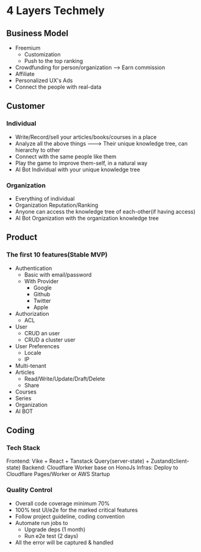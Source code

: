# 4 Layers Techmely

## Business Model

- Freemium
  - Customization
  - Push to the top ranking
- Crowdfunding for person/organization --> Earn commission
- Affiliate
- Personalized UX's Ads
- Connect the people with real-data

## Customer

### Individual

- Write/Record/sell your articles/books/courses in a place
- Analyze all the above things ---> Their unique knowledge tree, can hierarchy to other
- Connect with the same people like them
- Play the game to improve them-self, in a natural way
- AI Bot Individual with your unique knowledge tree

### Organization

- Everything of individual
- Organization Reputation/Ranking
- Anyone can access the knowledge tree of each-other(if having access)
- AI Bot Organization with the organization knowledge tree

## Product

### The first 10 features(Stable MVP)

- Authentication
  - Basic with email/password
  - With Provider
    - Google
    - Github
    - Twitter
    - Apple
- Authorization
  - ACL
- User
  - CRUD an user
  - CRUD a cluster user
- User Preferences
  - Locale
  - IP
- Multi-tenant
- Articles
  - Read/Write/Update/Draft/Delete
  - Share
- Courses
- Series
- Organization
- AI BOT

## Coding

### Tech Stack

Frontend: Vike + React + Tanstack Query(server-state) + Zustand(client-state)
Backend: Cloudflare Worker base on HonoJs
Infras: Deploy to Cloudflare Pages/Worker or AWS Startup

### Quality Control
  - Overall code coverage minimum 70%
  - 100% test UI/e2e for the marked critical features
  - Follow project guideline, coding convention
  - Automate run jobs to
    - Upgrade deps (1 month)
    - Run e2e test (2 days)
  - All the error will be captured & handled